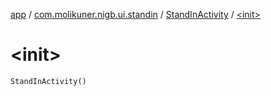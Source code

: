 [app](../../index.md) / [com.molikuner.nigb.ui.standin](../index.md) / [StandInActivity](index.md) / [&lt;init&gt;](./-init-.md)

# &lt;init&gt;

`StandInActivity()`